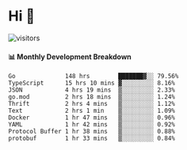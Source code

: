 # Hi 👋
 
![visitors](https://visitor-badge.glitch.me/badge?page_id=sorcererxw.sorcererx)

#### 📊 Monthly Development Breakdown

<!--START_SECTION:waka-->
```text
Go              148 hrs        ███████▓░░ 79.56%
TypeScript      15 hrs 10 mins ▓░░░░░░░░░ 8.16%
JSON            4 hrs 19 mins  ▒░░░░░░░░░ 2.33%
go.mod          2 hrs 18 mins  ▒░░░░░░░░░ 1.24%
Thrift          2 hrs 4 mins   ▒░░░░░░░░░ 1.12%
Text            2 hrs 1 min    ▒░░░░░░░░░ 1.09%
Docker          1 hr 47 mins   ▒░░░░░░░░░ 0.96%
YAML            1 hr 42 mins   ▒░░░░░░░░░ 0.92%
Protocol Buffer 1 hr 38 mins   ▒░░░░░░░░░ 0.88%
protobuf        1 hr 33 mins   ▒░░░░░░░░░ 0.84%
```
<!--END_SECTION:waka-->
